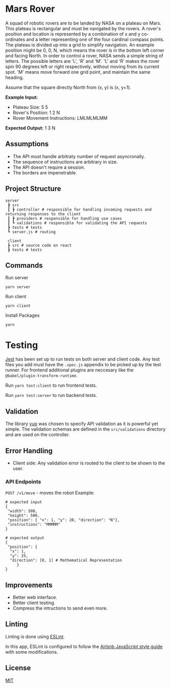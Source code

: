 # Mars Rover

A squad of robotic rovers are to be landed by NASA on a plateau on Mars. This plateau is rectangular and must be navigated by the rovers. A rover's position and location is represented by a combination of x and y co-ordinates and a letter representing one of the four cardinal compass points. The plateau is divided up into a grid to simplify navigation. An example position might be 0, 0, N, which means the rover is in the bottom left corner and facing North. In order to control a rover, NASA sends a simple string of letters. The possible letters are 'L', 'R' and 'M'. 'L' and 'R' makes the rover spin 90 degrees left or right respectively, without moving from its current spot. 'M' means move forward one grid point, and maintain the same heading.

Assume that the square directly North from (x, y) is (x, y+1).

**Example Input:**

- Plateau Size: 5 5
- Rover's Position: 1 2 N
- Rover Movement Instructions: LMLMLMLMM

**Expected Output:**
1 3 N

## Assumptions

- The API must handle arbitraty number of request asyncronally.
- The sequence of instructions are arbitrary in size.
- The API doesn't require a session.
- The borders are impenetrable.

## Project Structure

```
server
 ┣ src
 ┃ ┣ controller # responsible for handling incoming requests and returning responses to the client
 ┃ ┣ providers # responsible for handling use cases
 ┃ ┗ validations # responsible for validating the API requests
 ┣ tests # tests
 ┗ server.js # routing
 
 client 
 ┣ src # source code on react 
 ┣ tests # tests 
```

## Commands

Run server

```
yarn server
```

Run client

```
yarn client
```

Install Packages

```
yarn
```

# Testing

[Jest](https://jestjs.io/docs/getting-started) has been set up to run tests on both server and client code. Any test files you add must have the `.spec.js` appendix to be picked up by the test runner.  For frontend additional plugins are neccesary like the `@babel/plugin-transform-runtime`.

Run `yarn test:client` to run frontend tests.

Run `yarn test:server` to run backend tests.

## Validation

The library [yup](https://github.com/jquense/yup) was chosen to specify API validation as it is powerful yet simple. The validation schemas are defined in the `src/validations` directory and are used on the controller.

## Error Handling

- Client side: Any validation error is routed to the client to be shown to the user.

### API Endpoints

`POST /v1/move` - moves the robot
Example:

```
# expected input
{
 "width": 500,
 "height": 500,
 "position": { "x": 1, "y": 20, "direction": "N"},
 "instructions": "MMMMM"
}

# expected output
{
 "position": {
  "x": 1,
  "y": 25,
  "direction": [0, 1] # Mathematical Representation
     }
}
```

## Improvements

- Better web interface.
- Better client testing.
- Compress the intructions to send even more.

## Linting

Linting is done using [ESLint](https://eslint.org/).

In this app, ESLint is configured to follow the [Airbnb JavaScript style guide](https://github.com/airbnb/javascript/tree/master/packages/eslint-config-airbnb-base) with some modifications.

## License

[MIT](LICENSE)
